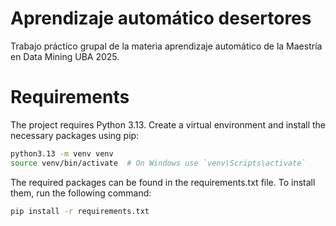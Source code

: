 # Aprendizaje automático desertores

Trabajo práctico grupal de la materia aprendizaje automático de la Maestría en Data Mining UBA 2025.


# Requirements
The project requires Python 3.13. Create a virtual environment and install the necessary packages using pip:
```bash
python3.13 -m venv venv
source venv/bin/activate  # On Windows use `venv\Scripts\activate`
```

The required packages can be found in the requirements.txt file. To install them, run the following command:

```bash
pip install -r requirements.txt
```